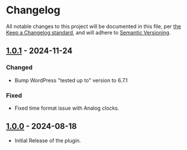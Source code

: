 # Changelog

All notable changes to this project will be documented in this file, per [the Keep a Changelog standard](http://keepachangelog.com/), and will adhere to [Semantic Versioning](https://semver.org/spec/v2.0.0.html).

## [1.0.1] - 2024-11-24
### Changed
- Bump WordPress "tested up to" version to 6.7.1

### Fixed
- Fixed time format issue with Analog clocks.

[1.0.1]: https://github.com/sanketio/world-clocks/tree/1.0.1

## [1.0.0] - 2024-08-18
- Initial Release of the plugin.

[1.0.0]: https://github.com/sanketio/world-clocks/tree/1.0.0
